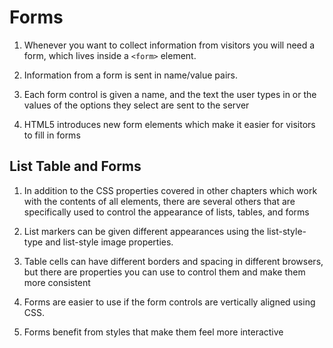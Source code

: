 # Forms

1. Whenever you want to collect information from visitors you will need a form, which lives inside a `<form>` element.


2. Information from a form is sent in name/value pairs.

3. Each form control is given a name, and the text the user types in or the values of the options they select are sent to the server

4. HTML5 introduces new form elements which make it easier for visitors to fill in forms

## List Table and Forms 

1. In addition to the CSS properties covered in other chapters which work with the contents of all elements, there are several others that are specifically used to control the appearance of lists, tables, and forms

2. List markers can be given different appearances using the list-style-type and list-style image properties.

3. Table cells can have different borders and spacing in different browsers, but there are properties you can use to control them and make them more consistent

4. Forms are easier to use if the form controls are vertically aligned using CSS.

5. Forms benefit from styles that make them feel more interactive